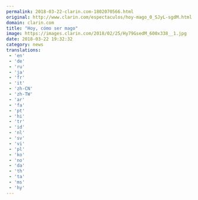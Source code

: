 ```yaml
---
permalink: 2018-03-22-clarin.com-1802070566.html
original: http://www.clarin.com/espectaculos/hoy-mago_0_SJyL-sgdM.html
domain: clarin.com
title: "Hoy, cómo ser mago"
image: https://images.clarin.com/2018/02/25/Hy79GsedM_600x338__1.jpg
date: 2018-03-22 19:32:32
category: news
translations: 
 - 'en'
 - 'de'
 - 'ru'
 - 'ja'
 - 'fr'
 - 'it'
 - 'zh-CN'
 - 'zh-TW'
 - 'ar'
 - 'fa'
 - 'pt'
 - 'hi'
 - 'tr'
 - 'id'
 - 'nl'
 - 'sv'
 - 'vi'
 - 'pl'
 - 'ko'
 - 'no'
 - 'da'
 - 'th'
 - 'ta'
 - 'ms'
 - 'hy'
---
```



